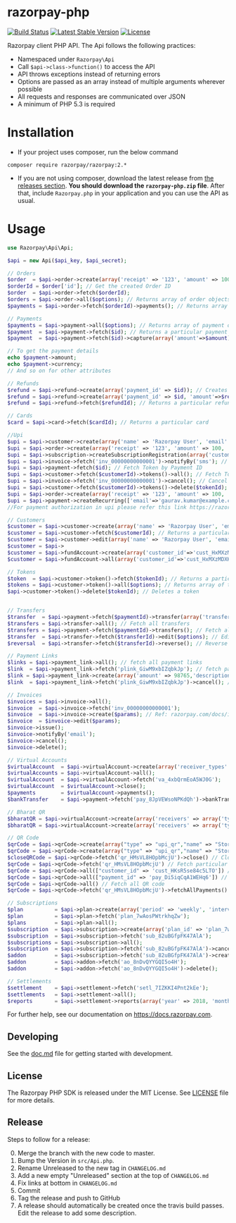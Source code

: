 # razorpay-php

[![Build Status](https://travis-ci.org/razorpay/razorpay-php.svg?branch=master)](https://travis-ci.org/razorpay/razorpay-php) [![Latest Stable Version](https://poser.pugx.org/razorpay/razorpay/v/stable.svg)](https://packagist.org/packages/razorpay/razorpay) [![License](https://poser.pugx.org/razorpay/razorpay/license.svg)](https://packagist.org/packages/razorpay/razorpay)

Razorpay client PHP API. The Api follows the following practices:

-   Namespaced under `Razorpay\Api`
-   Call `$api->class->function()` to access the API
-   API throws exceptions instead of returning errors
-   Options are passed as an array instead of multiple arguments wherever possible
-   All requests and responses are communicated over JSON
-   A minimum of PHP 5.3 is required

# Installation

-   If your project uses composer, run the below command

```
composer require razorpay/razorpay:2.*
```

-   If you are not using composer, download the latest release from [the releases section](https://github.com/razorpay/razorpay-php/releases).
    **You should download the `razorpay-php.zip` file**.
    After that, include `Razorpay.php` in your application and you can use the API as usual.

# Usage

```php
use Razorpay\Api\Api;

$api = new Api($api_key, $api_secret);

// Orders
$order  = $api->order->create(array('receipt' => '123', 'amount' => 100, 'currency' => 'INR')); // Creates order
$orderId = $order['id']; // Get the created Order ID
$order  = $api->order->fetch($orderId);
$orders = $api->order->all($options); // Returns array of order objects
$payments = $api->order->fetch($orderId)->payments(); // Returns array of payment objects against an order

// Payments
$payments = $api->payment->all($options); // Returns array of payment objects
$payment  = $api->payment->fetch($id); // Returns a particular payment
$payment  = $api->payment->fetch($id)->capture(array('amount'=>$amount)); // Captures a payment

// To get the payment details
echo $payment->amount;
echo $payment->currency;
// And so on for other attributes

// Refunds
$refund = $api->refund->create(array('payment_id' => $id)); // Creates refund for a payment
$refund = $api->refund->create(array('payment_id' => $id, 'amount'=>$refundAmount)); // Creates partial refund for a payment
$refund = $api->refund->fetch($refundId); // Returns a particular refund

// Cards
$card = $api->card->fetch($cardId); // Returns a particular card

//Upi
$upi = $api->customer->create(array('name' => 'Razorpay User', 'email' => 'customer@razorpay.com')); // Creates an customer
$upi = $api->order->create(array('receipt' => '123', 'amount' => 100, 'currency' => 'INR','customer_id'=>'cust_4xbQrmEoA5WJ01','method'=>'upi','token'=>array('max_amount'=>20000,'expire_at'=>1634215992,'frequency'=>'monthly'),'receipt'=>'Receipt No. 1')); // Creates an order
$upi = $api->subscription->createSubscriptionRegistration(array('customer'=>array('name'=>'Gaurav Kumar','email'=>'gaurav.kumar@example.com','contact'=>'9123456780'),'type'=>'link','amount'=>100,'currency'=>'INR','description'=>'Registration Link for Gaurav Kumar','subscription_registration'=>array('method'=>'upi','max_amount'=>'500','expire_at'=>'1634215992'),'receipt'=>'Receipt No. 5','email_notify'=>1,'sms_notify'=>1,'expire_by'=>1634215992)); // Create a Registration Link 
$upi = $api->invoice->fetch('inv_00000000000001')->notifyBy('sms'); // Send/Resend Notifications
$upi = $api->payment->fetch($id); // Fetch Token by Payment ID
$upi = $api->customer->fetch($customerId)->tokens()->all(); // Fetch Tokens by Customer ID
$upi = $api->invoice->fetch('inv_00000000000001')->cancel(); // Cancel a Registration Link
$upi = $api->customer->fetch($customerId)->tokens()->delete($tokenId); // Deletes a token
$upi = $api->order->create(array('receipt' => '123', 'amount' => 100, 'currency' => 'INR')); // Create an Order to Charge the Customer 
$upi = $api->payment->createRecurring(['email'=>'gaurav.kumar@example.com','contact'=>'9123456789','amount'=>100,'currency'=>'INR','order_id'=>'order_1Aa00000000002','customer_id'=>'cust_1Aa00000000001','token'=>'token_1Aa00000000001','recurring'=>'1','description'=>'Creating recurring payment for Gaurav Kumar']); // Create a Recurring Payment
//For payment authorization in upi please refer this link https://razorpay.com/docs/api/recurring-payments/upi/authorization-transaction/#113-create-an-authorization-payment

// Customers
$customer = $api->customer->create(array('name' => 'Razorpay User', 'email' => 'customer@razorpay.com')); // Creates customer
$customer = $api->customer->fetch($customerId); // Returns a particular customer
$customer = $api->customer->edit(array('name' => 'Razorpay User', 'email' => 'customer@razorpay.com')); // Edits customer
$customer = $api->
$customer = $api->fundAccount->create(array('customer_id'=>'cust_HxMXzMDXKAXEO7','account_type'=>'bank_account','bank_account'=>array('name'=>'Gaurav Kumar', 'account_number'=>'11214311215411', 'ifsc'=>'HDFC0000053'))); // Create a Fund Account 
$customer = $api->fundAccount->all(array('customer_id'=>'cust_HxMXzMDXKAXEO7')); // Fetch All Fund Accounts

// Tokens
$token  = $api->customer->token()->fetch($tokenId); // Returns a particular token
$tokens = $api->customer->token()->all($options); // Returns array of token objects
$api->customer->token()->delete($tokenId); // Deletes a token


// Transfers
$transfer  = $api->payment->fetch($paymentId)->transfer(array('transfers' => [ ['account' => $accountId, 'amount' => 100, 'currency' => 'INR']])); // Create transfer
$transfers = $api->transfer->all(); // Fetch all transfers
$transfers = $api->payment->fetch($paymentId)->transfers(); // Fetch all transfers created on a payment
$transfer  = $api->transfer->fetch($transferId)->edit($options); // Edit a transfer
$reversal  = $api->transfer->fetch($transferId)->reverse(); // Reverse a transfer

// Payment Links
$links = $api->payment_link->all(); // fetch all payment links
$link  = $api->payment_link->fetch('plink_GiwM9xbIZqbkJp'); // fetch payment link with id
$link = $api->payment_link->create(array('amount' => 98765,'description' => 'For XYZ purpose', 'customer' => array('email' => 'test@test.test'))); // create payment link
$link  = $api->payment_link->fetch('plink_GiwM9xbIZqbkJp')->cancel(); //cancel payment link 

// Invoices
$invoices = $api->invoice->all();
$invoice  = $api->invoice->fetch('inv_00000000000001');
$invoice  = $api->invoice->create($params); // Ref: razorpay.com/docs/invoices for request params example
$invoice  = $invoice->edit($params);
$invoice->issue();
$invoice->notifyBy('email');
$invoice->cancel();
$invoice->delete();

// Virtual Accounts
$virtualAccount  = $api->virtualAccount->create(array('receiver_types' => array('bank_account'), 'description' => 'First Virtual Account', 'notes' => array('receiver_key' => 'receiver_value')));
$virtualAccounts = $api->virtualAccount->all();
$virtualAccount  = $api->virtualAccount->fetch('va_4xbQrmEoA5WJ0G');
$virtualAccount  = $virtualAccount->close();
$payments        = $virtualAccount->payments();
$bankTransfer    = $api->payment->fetch('pay_8JpVEWsoNPKdQh')->bankTransfer();

// Bharat QR
$bharatQR = $api->virtualAccount->create(array('receivers' => array('types' => array('qr_code')), 'description' => 'First QR code', 'amount_expected' => 100, 'notes' => array('receiver_key' => 'receiver_value'))); // Create Static QR
$bharatQR = $api->virtualAccount->create(array('receivers' => array('types' => array('qr_code')), 'description' => 'First QR code', 'notes' => array('receiver_key' => 'receiver_value'))); // Create Dynamic QR

// QR Code
$qrCode = $api->qrCode->create(array("type" => "upi_qr","name" => "Store_1", "usage" => "single_use","fixed_amount" => 1,"payment_amount" => 300,"customer_id" => "cust_HKsR5se84c5LTO","description" => "For Store 1","close_by" => 1681615838,"notes" => array("purpose" => "Test UPI QR code notes"))); // Create QR Code
$qrCode = $api->qrCode->create(array("type" => "upi_qr","name" => "Store_1", "usage" => "single_use","fixed_amount" => 1,"payment_amount" => 300,"customer_id" => "cust_HKsR5se84c5LTO","description" => "For Store 1","close_by" => 1681615838,"notes" => array("purpose" => "Test UPI QR code notes"),"tax_invoice" => array("number" => "INV001", "date" => 1589994898,"customer_name" => "Gaurav Kumar", "business_gstin"=> "06AABCU9605R1ZR","gst_amount" => 4000, "cess_amount" => 0, "supply_type" => "interstate"))); // Create QR Code GST
$closeQRCode = $api->qrCode->fetch('qr_HMsVL8HOpbMcjU')->close() // Close QR code
$qrCode = $api->qrCode->fetch('qr_HMsVL8HOpbMcjU') // Fetch particular QR code
$qrCode = $api->qrCode->all(["customer_id" => 'cust_HKsR5se84c5LTO']) // Fetch QR code for particular customer id
$qrCode = $api->qrCode->all(["payment_id" => 'pay_Di5iqCqA1WEHq6']) // Fetch QR code for particular payment id
$qrCode = $api->qrCode->all() // Fetch all QR code
$qrCode = $api->qrCode->fetch('qr_HMsVL8HOpbMcjU')->fetchAllPayments() // Fetch Payments for a QR Code

// Subscriptions
$plan          = $api->plan->create(array('period' => 'weekly', 'interval' => 1, 'item' => array('name' => 'Test Weekly 1 plan', 'description' => 'Description for the weekly 1 plan', 'amount' => 600, 'currency' => 'INR')));
$plan          = $api->plan->fetch('plan_7wAosPWtrkhqZw');
$plans         = $api->plan->all();
$subscription  = $api->subscription->create(array('plan_id' => 'plan_7wAosPWtrkhqZw', 'customer_notify' => 1, 'total_count' => 6, 'start_at' => 1495995837, 'addons' => array(array('item' => array('name' => 'Delivery charges', 'amount' => 30000, 'currency' => 'INR')))));
$subscription  = $api->subscription->fetch('sub_82uBGfpFK47AlA');
$subscriptions = $api->subscription->all();
$subscription  = $api->subscription->fetch('sub_82uBGfpFK47AlA')->cancel($options); //$options = ['cancel_at_cycle_end' => 1];
$addon         = $api->subscription->fetch('sub_82uBGfpFK47AlA')->createAddon(array('item' => array('name' => 'Extra Chair', 'amount' => 30000, 'currency' => 'INR'), 'quantity' => 2));
$addon         = $api->addon->fetch('ao_8nDvQYYGQI5o4H');
$addon         = $api->addon->fetch('ao_8nDvQYYGQI5o4H')->delete();

// Settlements
$settlement    = $api->settlement->fetch('setl_7IZKKI4Pnt2kEe');
$settlements   = $api->settlement->all();
$reports       = $api->settlement->reports(array('year' => 2018, 'month' => 2));
```

For further help, see our documentation on <https://docs.razorpay.com>.

[composer-install]: https://getcomposer.org/doc/00-intro.md#installation-linux-unix-osx

## Developing

See the [doc.md](doc.md) file for getting started with development.

## License

The Razorpay PHP SDK is released under the MIT License. See [LICENSE](LICENSE) file for more details.

## Release

Steps to follow for a release:

0.  Merge the branch with the new code to master.
1.  Bump the Version in `src/Api.php`.
1.  Rename Unreleased to the new tag in `CHANGELOG.md`
1.  Add a new empty "Unreleased" section at the top of `CHANGELOG.md`
1.  Fix links at bottom in `CHANGELOG.md`
1.  Commit
1.  Tag the release and push to GitHub
1.  A release should automatically be created once the travis build passes. Edit the release to add some description.
